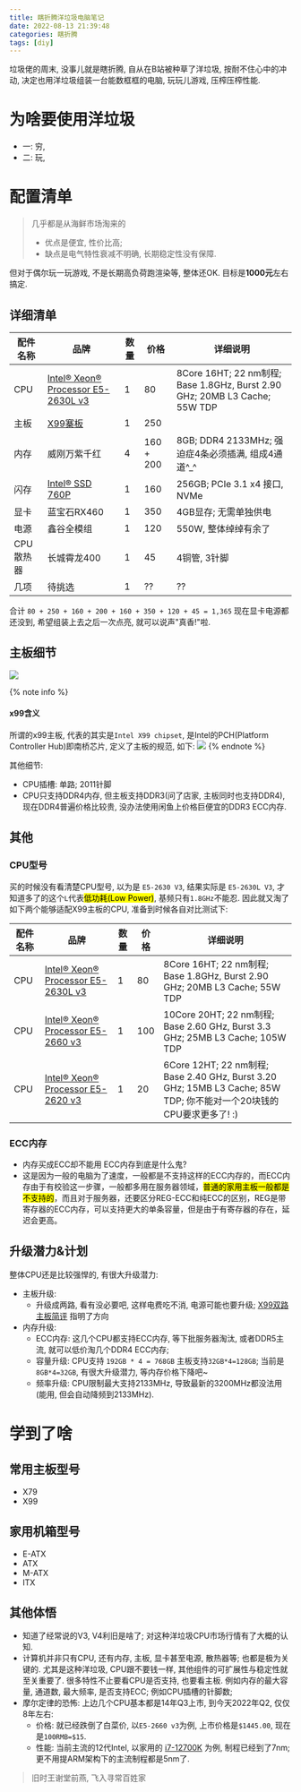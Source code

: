```yaml
---
title: 瞎折腾洋垃圾电脑笔记
date: 2022-08-13 21:39:48
categories: 瞎折腾
tags: [diy]
---
```


垃圾佬的周末, 没事儿就是瞎折腾, 自从在B站被种草了洋垃圾, 按耐不住心中的冲动, 决定也用洋垃圾组装一台能数框框的电脑, 玩玩儿游戏, 压榨压榨性能.

# 为啥要使用洋垃圾
- 一: 穷, 
- 二: 玩, 


# 配置清单

> 几乎都是从海鲜市场淘来的
> - 优点是便宜, 性价比高; 
> - 缺点是电气特性衰减不明确, 长期稳定性没有保障. 

但对于偶尔玩一玩游戏, 不是长期高负荷跑渲染等, 整体还OK. 目标是**1000元**左右搞定.

## 详细清单

| 配件名称 | 品牌 | 数量 | 价格 | 详细说明 |
| --- | --- | --- | --- | --- |
| CPU | [Intel® Xeon® Processor E5-2630L v3](https://ark.intel.com/content/www/us/en/ark/products/83357/intel-xeon-processor-e52630l-v3-20m-cache-1-80-ghz.html) | 1 | 80 | 8Core 16HT; 22 nm制程; Base 1.8GHz, Burst 2.90 GHz; 20MB L3 Cache; 55W TDP |
| 主板 | [X99寨板](https://item.taobao.com/item.htm?id=676047268901) | 1 | 250 |   |
| 内存 | 威刚万紫千红 | 4 |  160 + 200 | 8GB; DDR4 2133MHz; 强迫症4条必须插满, 组成4通道^_^  | 
| 闪存 | [Intel® SSD 760P](https://www.intel.com/content/www/us/en/products/sku/134583/intel-ssd-760p-series-256gb-m-2-80mm-pcie-3-1-x4-3d2-tlc/specifications.html) | 1 | 160 | 256GB; PCIe 3.1 x4 接口, NVMe  | 
| 显卡 | 蓝宝石RX460 | 1 | 350 |  4GB显存; 无需单独供电  | 
| 电源 | 鑫谷全模组 | 1 | 120 |  550W, 整体绰绰有余了  | 
| CPU散热器 | 长城霄龙400 | 1 | 45 | 4铜管, 3针脚 |
| 几项 | 待挑选 | 1 | ?? | ?? |

合计 `80 + 250 + 160 + 200 + 160 + 350 + 120 + 45 = 1,365` 
现在显卡电源都还没到, 希望组装上去之后一次点亮, 就可以说声"真香!"啦.

## 主板细节

![](https://davywalker-bucket.oss-cn-shanghai.aliyuncs.com/img/202208132325729.png)

{% note info %}
#### x99含义
所谓的x99主板, 代表的其实是`Intel X99 chipset`, 是Intel的PCH(Platform Controller Hub)即南桥芯片, 定义了主板的规范, 如下:
![](https://davywalker-bucket.oss-cn-shanghai.aliyuncs.com/img/202208140001662.png)
{% endnote %}

其他细节: 
- CPU插槽: 单路; 2011针脚
- CPU只支持DDR4内存, 但主板支持DDR3(问了店家, 主板同时也支持DDR4), 现在DDR4普遍价格比较贵, 没办法使用闲鱼上价格巨便宜的DDR3 ECC内存.


## 其他

### CPU型号

买的时候没有看清楚CPU型号, 以为是 `E5-2630 V3`, 结果实际是 `E5-2630L V3`, 才知道多了的这个`L`代表<mark>低功耗(Low Power)</mark>, 基频只有`1.8GHz`不能忍. 
因此就又淘了如下两个能够适配X99主板的CPU, 准备到时候各自对比测试下:

| 配件名称 | 品牌 | 数量 | 价格 | 详细说明 |
| --- | --- | --- | --- | --- |
| CPU | [Intel® Xeon® Processor E5-2630L v3](https://ark.intel.com/content/www/us/en/ark/products/83357/intel-xeon-processor-e52630l-v3-20m-cache-1-80-ghz.html) | 1 | 80 | 8Core 16HT; 22 nm制程; Base 1.8GHz, Burst 2.90 GHz; 20MB L3 Cache; 55W TDP |
| CPU | [Intel® Xeon® Processor E5-2660 v3](https://ark.intel.com/content/www/us/en/ark/products/81706/intel-xeon-processor-e52660-v3-25m-cache-2-60-ghz.html) | 1 | 100 | 10Core 20HT; 22 nm制程; Base 2.60 GHz, Burst 3.3 GHz; 25MB L3 Cache; 105W TDP |
| CPU | [Intel® Xeon® Processor E5-2620 v3](https://ark.intel.com/content/www/us/en/ark/products/83352/intel-xeon-processor-e52620-v3-15m-cache-2-40-ghz.html) | 1 | 20 | 6Core 12HT; 22 nm制程; Base 2.40 GHz, Burst 3.20 GHz; 15MB L3 Cache; 85W TDP; 你不能对一个20块钱的CPU要求更多了! :) |

### ECC内存
- 内存买成ECC却不能用 ECC内存到底是什么鬼? 
- 这是因为一般的电脑为了速度，一般都是不支持这样的ECC内存的，而ECC内存由于有校验这一步骤，一般都多用在服务器领域，<mark>普通的家用主板一般都是不支持的</mark>，而且对于服务器，还要区分REG-ECC和纯ECC的区别，REG是带寄存器的ECC内存，可以支持更大的单条容量，但是由于有寄存器的存在，延迟会更高。


## 升级潜力&计划
整体CPU还是比较强悍的, 有很大升级潜力: 
- 主板升级:
  - 升级成两路, 看有没必要吧, 这样电费吃不消, 电源可能也要升级; [X99双路主板简评](https://post.smzdm.com/p/aoo8wewm/pic_3/#bigImg) 指明了方向
- 内存升级:
  - ECC内存: 这几个CPU都支持ECC内存, 等下批服务器淘汰, 或者DDR5主流, 就可以低价淘几个DDR4 ECC内存;
  - 容量升级: CPU支持 `192GB * 4 = 768GB` 主板支持`32GB*4=128GB`; 当前是`8GB*4=32GB`, 有很大升级潜力, 等内存价格下降吧~
  - 频率升级: CPU限制最大支持2133MHz, 导致最新的3200MHz都没法用(能用, 但会自动降频到2133MHz).


# 学到了啥

## 常用主板型号

- X79
- X99

## 家用机箱型号

- E-ATX
- ATX
- M-ATX
- ITX

## 其他体悟
- 知道了经常说的V3, V4利旧是啥了; 对这种洋垃圾CPU市场行情有了大概的认知.
- 计算机并非只有CPU, 还有内存, 主板, 显卡甚至电源, 散热器等; 也都是极为关键的. 尤其是这种洋垃圾, CPU跟不要钱一样, 其他组件的可扩展性与稳定性就至关重要了. 很多特性不止要看CPU是否支持, 也要看主板. 例如内存的最大容量, 通道数, 最大频率, 是否支持ECC; 例如CPU插槽的针脚数;
- 摩尔定律的恐怖: 上边几个CPU基本都是14年Q3上市, 到今天2022年Q2, 仅仅8年左右:  
  - 价格: 就已经跌倒了白菜价, 以`E5-2660 v3`为例, 上市价格是`$1445.00`, 现在是`100RMB=$15`. 
  - 性能: 当前主流的12代Intel, 以家用的 [i7-12700K](https://ark.intel.com/content/www/cn/zh/ark/products/134594/intel-core-i712700k-processor-25m-cache-up-to-5-00-ghz.html) 为例, 制程已经到了7nm; 更不用提ARM架构下的主流制程都是5nm了.
> 旧时王谢堂前燕, 飞入寻常百姓家




